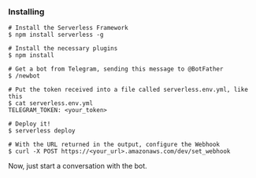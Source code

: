 <!--
title: Serverless Telegram Bot
description: Serverless Framework boilerplate for a telegram chat-bot.
layout: Doc
framework: v1
platform: AWS
language: Python
authorLink: 'https://github.com/demondehellis'
authorName: 'Dmitry G'
-->

### Installing
```
# Install the Serverless Framework
$ npm install serverless -g

# Install the necessary plugins
$ npm install

# Get a bot from Telegram, sending this message to @BotFather
$ /newbot

# Put the token received into a file called serverless.env.yml, like this
$ cat serverless.env.yml
TELEGRAM_TOKEN: <your_token>

# Deploy it!
$ serverless deploy

# With the URL returned in the output, configure the Webhook
$ curl -X POST https://<your_url>.amazonaws.com/dev/set_webhook
```

Now, just start a conversation with the bot.
